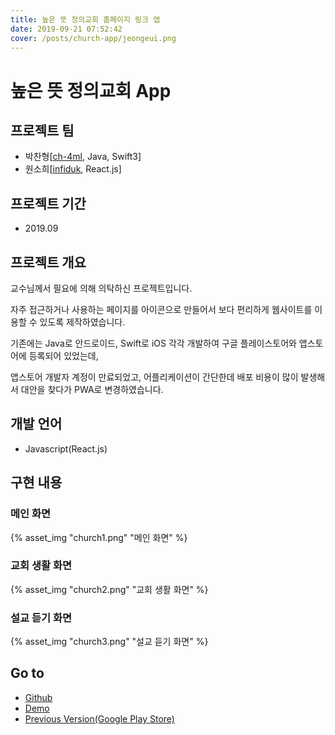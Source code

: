 ```yaml
---
title: 높은 뜻 정의교회 홈페이지 링크 앱
date: 2019-09-21 07:52:42
cover: /posts/church-app/jeongeui.png
---
```

# 높은 뜻 정의교회 App

## 프로젝트 팀
- 박찬형[[ch-4ml](https://github.com/ch-4ml), Java, Swift3]
- 원소희[[infiduk](https://github.com/infiduk), React.js]

## 프로젝트 기간
- 2019.09

## 프로젝트 개요
교수님께서 필요에 의해 의탁하신 프로젝트입니다.<br>

자주 접근하거나 사용하는 페이지를 아이콘으로 만들어서 보다 편리하게 웹사이트를 이용할 수 있도록 제작하였습니다.<br>

기존에는 Java로 안드로이드, Swift로 iOS 각각 개발하여 구글 플레이스토어와 앱스토어에 등록되어 있었는데, <br>

앱스토어 개발자 계정이 만료되었고, 어플리케이션이 간단한데 배포 비용이 많이 발생해서 대안을 찾다가 PWA로 변경하였습니다.<br>

## 개발 언어
- Javascript(React.js)

## 구현 내용

### 메인 화면
{% asset_img "church1.png" "메인 화면" %}
### 교회 생활 화면
{% asset_img "church2.png" "교회 생활 화면" %}
### 설교 듣기 화면
{% asset_img "church3.png" "설교 듣기 화면" %}

## Go to
- [Github](https://github.com/ch-4ml/church-app)
- [Demo](http://ch-4ml.iptime.org:8417)
- [Previous Version(Google Play Store)](https://play.google.com/store/apps/details?id=com.project.cksgu.church&hl=ko)